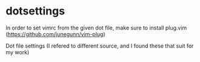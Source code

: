 # dotsettings
In order to set vimrc from the given dot file, make sure to install plug.vim
(https://github.com/junegunn/vim-plug)

Dot file settings (I refered to different source, and I found these that suit for my work)
